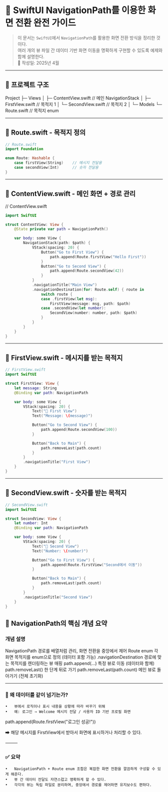 # 📘 SwiftUI NavigationPath를 이용한 화면 전환 완전 가이드

> 이 문서는 `SwiftUI`에서 `NavigationPath`를 활용한 화면 전환 방식을 정리한 것이다.  
> 여러 개의 뷰 파일 간 데이터 기반 화면 이동을 명확하게 구현할 수 있도록 예제와 함께 설명한다.  
> 📅 작성일: 2025년 4월

---

## 📂 프로젝트 구조

Project
├─ Views
│   ├─ ContentView.swift        // 메인 NavigationStack
│   ├─ FirstView.swift          // 목적지 1
│   └─ SecondView.swift         // 목적지 2
│
└─ Models
└─ Route.swift              // 목적지 enum

---

## 🔸 Route.swift - 목적지 정의

```swift
// Route.swift
import Foundation

enum Route: Hashable {
    case firstView(String)    // 메시지 전달용
    case secondView(Int)      // 숫자 전달용
}
```



---
## 🔸 ContentView.swift - 메인 화면 + 경로 관리

// ContentView.swift

```swift
import SwiftUI

struct ContentView: View {
    @State private var path = NavigationPath()

    var body: some View {
        NavigationStack(path: $path) {
            VStack(spacing: 20) {
                Button("Go to First View") {
                    path.append(Route.firstView("Hello First"))
                }
                Button("Go to Second View") {
                    path.append(Route.secondView(42))
                }
            }
            .navigationTitle("Main View")
            .navigationDestination(for: Route.self) { route in
                switch route {
                case .firstView(let msg):
                    FirstView(message: msg, path: $path)
                case .secondView(let number):
                    SecondView(number: number, path: $path)
                }
            }
        }
    }
}
```
---
## 🔸 FirstView.swift - 메시지를 받는 목적지

```swift
// FirstView.swift
import SwiftUI

struct FirstView: View {
    let message: String
    @Binding var path: NavigationPath

    var body: some View {
        VStack(spacing: 20) {
            Text("📄 First View")
            Text("Message: \(message)")

            Button("Go to Second View") {
                path.append(Route.secondView(100))
            }

            Button("Back to Main") {
                path.removeLast(path.count)
            }
        }
        .navigationTitle("First View")
    }
}
```

---

## 🔸 SecondView.swift - 숫자를 받는 목적지

```swift
// SecondView.swift
import SwiftUI

struct SecondView: View {
    let number: Int
    @Binding var path: NavigationPath

    var body: some View {
        VStack(spacing: 20) {
            Text("📄 Second View")
            Text("Number: \(number)")

            Button("Go to First View") {
                path.append(Route.firstView("Second에서 이동"))
            }

            Button("Back to Main") {
                path.removeLast(path.count)
            }
        }
        .navigationTitle("Second View")
    }
}
```


## 📌 NavigationPath의 핵심 개념 요약

### 개념	설명
NavigationPath	경로를 배열처럼 관리, 화면 전환을 중앙에서 제어
Route enum	각 화면 목적지를 enum으로 정의 (데이터 포함 가능)
.navigationDestination	경로에 맞는 목적지를 렌더링하는 뷰 매핑
path.append(...)	특정 뷰로 이동 (데이터와 함께)
path.removeLast()	한 단계 뒤로 가기
path.removeLast(path.count)	메인 뷰로 돌아가기 (전체 초기화)

---

### 🤔 왜 데이터를 같이 넘기는가?
	•	뷰에서 로직이나 표시 내용을 상황에 따라 바꾸기 위해
	•	예: 로그인 → Welcome 메시지 전달 / 사용자 ID 기반 프로필 화면

path.append(Route.firstView("로그인 성공!"))

➡ 해당 메시지를 FirstView에서 받아서 화면에 표시하거나 처리할 수 있다.

⸻

### ✅ 요약
	•	NavigationPath + Route enum 조합은 복잡한 화면 전환을 깔끔하게 구성할 수 있게 해준다.
	•	뷰 간 데이터 전달도 자연스럽고 명확하게 할 수 있다.
	•	각각의 뷰는 독립 파일로 분리하며, 중앙에서 경로를 제어하면 유지보수도 편하다.

